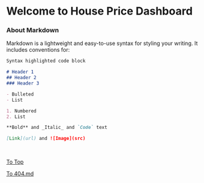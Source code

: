 # Welcome to House Price Dashboard

### About Markdown

Markdown is a lightweight and easy-to-use syntax for styling your writing. It includes conventions for:

```markdown
Syntax highlighted code block

# Header 1
## Header 2
### Header 3

- Bulleted
- List

1. Numbered
2. List

**Bold** and _Italic_ and `Code` text

[Link](url) and ![Image](src)
```
&nbsp; 
&nbsp; 
&nbsp; 
&nbsp; 
&nbsp; 
&nbsp; 
&nbsp; 
&nbsp; 
&nbsp; 
&nbsp; 

[To Top](#welcome-to-github-pages)

[To 404.md](pages/404.md)
